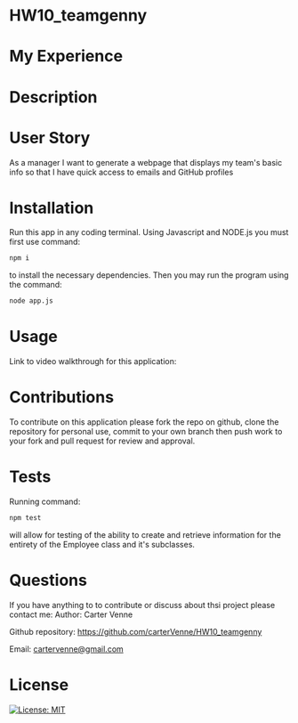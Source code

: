 # HW10_teamgenny
# My Experience

# Description

# User Story
As a manager
I want to generate a webpage that displays my team's basic info
so that I have quick access to emails and GitHub profiles

# Installation
Run this app in any coding terminal. Using Javascript and NODE.js you must first use command:
```bash
npm i
```
to install the necessary dependencies. Then you may run the program using the command:
```bash
node app.js
```

# Usage

Link to video walkthrough for this application:

# Contributions
To contribute on this application please fork the repo on github, clone the repository for personal use, commit to your own branch then push work to your fork and pull request for review and approval.

# Tests
Running command:
```bash
npm test
```
will allow for testing of the ability to create and retrieve information for the entirety of the Employee class and it's subclasses.

# Questions
If you have anything to to contribute or discuss about thsi project please contact me:
Author: Carter Venne

Github repository: https://github.com/carterVenne/HW10_teamgenny

Email: cartervenne@gmail.com

# License
 [![License: MIT](https://img.shields.io/badge/License-MIT-yellow.svg)](https://opensource.org/licenses/MIT)

